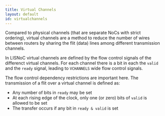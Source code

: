 ```yaml
---
title: Virtual Channels
layout: default
id: virtualchannels
---
```


Compared to physical channels (that are separate NoCs with strict
ordering), virtual channels are a method to reduce the number of wires
between routers by sharing the flit (data) lines among different
transmission channels.

In LISNoC virtual channels are defined by the flow control signals of
the differenct virtual channels. For each channel there is a bit in
each the `valid` and the `ready` signal, leading to `VCHANNELS` wide
flow control signals.

The flow control dependency restrictions are important here. The
transmission of a flit over a virtual channel is defined as:

* Any number of bits in `ready` may be set
* At each rising edge of the clock, only one (or zero) bits of `valid`
  is allowed to be set
* The transfer occurs if any bit in `ready & valid` is set
